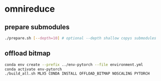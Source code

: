 # omnireduce

## prepare submodules
```bash
./prepare.sh [--depth=10] # optional --depth shallow copys submodules
```

## offload bitmap
```bash
conda env create --prefix ../env-pytorch --file environment.yml
conda activate env-pytorch
./build_all.sh MLX5 CONDA INSTALL OFFLOAD_BITMAP NOSCALING PYTORCH
```

